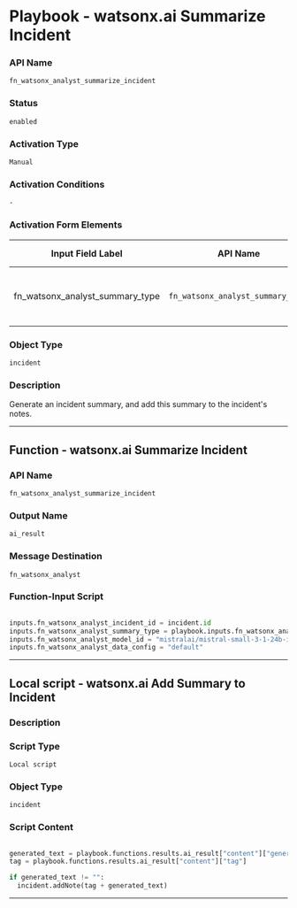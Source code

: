<!--
    DO NOT MANUALLY EDIT THIS FILE
    THIS FILE IS AUTOMATICALLY GENERATED WITH resilient-sdk codegen
    Generated with resilient-sdk v51.0.2.2.1096
-->

# Playbook - watsonx.ai Summarize Incident

### API Name
`fn_watsonx_analyst_summarize_incident`

### Status
`enabled`

### Activation Type
`Manual`

### Activation Conditions
`-`

### Activation Form Elements
| Input Field Label | API Name | Element Type | Tooltip | Requirement |
| ----------------- | -------- | ------------ | ------- | ----------- |
| fn_watsonx_analyst_summary_type | `fn_watsonx_analyst_summary_type` | select | Which type of summary to generate. | Always |

### Object Type
`incident`

### Description
Generate an incident summary, and add this summary to the incident's notes.


---
## Function - watsonx.ai Summarize Incident

### API Name
`fn_watsonx_analyst_summarize_incident`

### Output Name
`ai_result`

### Message Destination
`fn_watsonx_analyst`

### Function-Input Script
```python

inputs.fn_watsonx_analyst_incident_id = incident.id
inputs.fn_watsonx_analyst_summary_type = playbook.inputs.fn_watsonx_analyst_summary_type
inputs.fn_watsonx_analyst_model_id = "mistralai/mistral-small-3-1-24b-instruct-2503"
inputs.fn_watsonx_analyst_data_config = "default"

```

---

## Local script - watsonx.ai Add Summary to Incident

### Description


### Script Type
`Local script`

### Object Type
`incident`

### Script Content
```python

generated_text = playbook.functions.results.ai_result["content"]["generated_text"]
tag = playbook.functions.results.ai_result["content"]["tag"]

if generated_text != "":
  incident.addNote(tag + generated_text)

```

---

